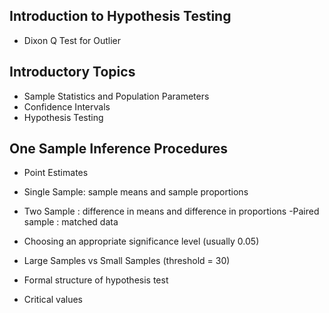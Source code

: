 
## Introduction to Hypothesis Testing
- Dixon Q Test for Outlier


## Introductory Topics
- Sample Statistics and Population Parameters
- Confidence Intervals
- Hypothesis Testing

## One Sample Inference Procedures

- Point Estimates
- Single Sample: sample means and sample proportions
- Two Sample : difference in means and difference in proportions
 -Paired sample : matched data

- Choosing an appropriate significance level (usually 0.05)
- Large Samples vs Small Samples (threshold = 30)
- Formal structure of hypothesis test
- Critical values

